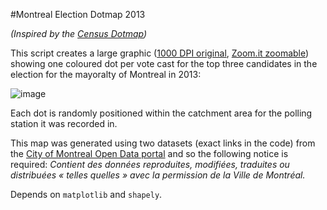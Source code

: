 #Montreal Election Dotmap 2013

*(Inspired by the [Census Dotmap](http://bmander.com/dotmap/index.html))*

This script creates a large graphic ([1000 DPI original](http://nicolaskruchten.github.io/mtlelectiondotmap2013/mtlelectiondotmap2013.png), [Zoom.it zoomable](http://zoom.it/rVnM)) showing one coloured dot per vote cast for the top three candidates in the election for the mayoralty of Montreal in 2013: 

![image](http://nicolaskruchten.github.io/mtlelectiondotmap2013/mtlelectiondotmap2013-small.png)

Each dot is randomly positioned within the catchment area for the polling station it was recorded in.

This map was generated using two datasets (exact links in the code) from the [City of Montreal Open Data portal](http://donnees.ville.montreal.qc.ca/group/election-referendum) and so the following notice is required: *Contient des données reproduites, modifiées, traduites ou distribuées « telles quelles » avec la permission de la Ville de Montréal.*

Depends on `matplotlib` and `shapely`.
